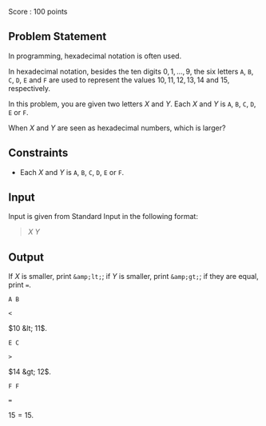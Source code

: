 Score : $100$ points

## Problem Statement

In programming, hexadecimal notation is often used.

In hexadecimal notation, besides the ten digits $0, 1, ..., 9$, the six letters `A`, `B`, `C`, `D`, `E` and `F` are used to represent the values $10, 11, 12, 13, 14$ and $15$, respectively.

In this problem, you are given two letters $X$ and $Y$. Each $X$ and $Y$ is `A`, `B`, `C`, `D`, `E` or `F`.

When $X$ and $Y$ are seen as hexadecimal numbers, which is larger?

## Constraints

- Each $X$ and $Y$ is `A`, `B`, `C`, `D`, `E` or `F`.

## Input

Input is given from Standard Input in the following format:

> $X$ $Y$

## Output

If $X$ is smaller, print `&amp;lt;`; if $Y$ is smaller, print `&amp;gt;`; if they are equal, print `=`.

```input1
A B
```

```output1
<
```

$10 &lt; 11$.

```input2
E C
```

```output2
>
```

$14 &gt; 12$.

```input3
F F
```

```output3
=
```

$15 = 15$.